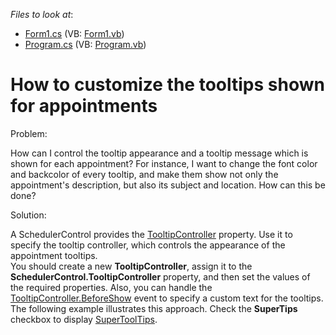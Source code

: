 <!-- default file list -->
*Files to look at*:

* [Form1.cs](./CS/AppointmentToolTips/Form1.cs) (VB: [Form1.vb](./VB/AppointmentToolTips/Form1.vb))
* [Program.cs](./CS/AppointmentToolTips/Program.cs) (VB: [Program.vb](./VB/AppointmentToolTips/Program.vb))
<!-- default file list end -->
# How to customize the tooltips shown for appointments


<p>Problem:</p><p>How can I control the tooltip appearance and a tooltip message which is shown for each appointment?  For instance, I want to change the font color and backcolor of every tooltip, and make them show not only the appointment's description, but also its subject and location. How can this be done?</p><p>Solution:</p><p>A SchedulerControl provides the <a href="http://documentation.devexpress.com/#WindowsForms/DevExpressXtraEditorsBaseControl_ToolTipControllertopic">TooltipController</a> property. Use it to specify the tooltip controller, which controls the appearance of the appointment tooltips. <br />
You should create a new <strong>TooltipController</strong>, assign it to the <strong>SchedulerControl.TooltipController</strong> property, and then set the values of the required properties. Also, you can handle the <a href="http://documentation.devexpress.com/#CoreLibraries/DevExpressUtilsToolTipController_BeforeShowtopic">TooltipController.BeforeShow</a> event to specify a custom text for the tooltips.<br />
The following example illustrates this approach. Check the <strong>SuperTips</strong> checkbox to display <a href="http://documentation.devexpress.com/#CoreLibraries/clsDevExpressUtilsSuperToolTiptopic">SuperToolTips</a>.</p>

<br/>


